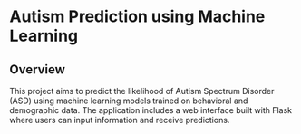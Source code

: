 # Autism Prediction using Machine Learning

## Overview
This project aims to predict the likelihood of Autism Spectrum Disorder (ASD) using machine learning models trained on behavioral and demographic data. The application includes a web interface built with Flask where users can input information and receive predictions.
